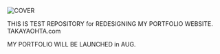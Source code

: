 ![COVER](http://takayaohta.com/img/ogp.png)

THIS IS TEST REPOSITORY for REDESIGNING MY PORTFOLIO WEBSITE.  
TAKAYAOHTA.com

MY PORTFOLIO WILL BE LAUNCHED in AUG.
